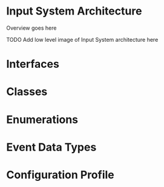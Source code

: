 # Input System Architecture

Overview goes here

TODO Add low level image of Input System architecture here

# Interfaces

# Classes

# Enumerations

# Event Data Types

# Configuration Profile
